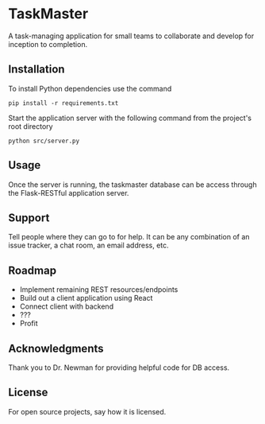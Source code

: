 # TaskMaster

A task-managing application for small teams to collaborate and
develop for inception to completion.

## Installation
To install Python dependencies use the command
```
pip install -r requirements.txt
```
Start the application server with the following command
from the project's root directory
```
python src/server.py
```

## Usage
Once the server is running, the taskmaster database can be
access through the Flask-RESTful application server.

## Support
Tell people where they can go to for help. It can be any combination of an issue tracker, a chat room, an email address, etc.

## Roadmap
- Implement remaining REST resources/endpoints
- Build out a client application using React
- Connect client with backend
- ???
- Profit

## Acknowledgments
Thank you to Dr. Newman for providing helpful code for DB access.

## License
For open source projects, say how it is licensed.
